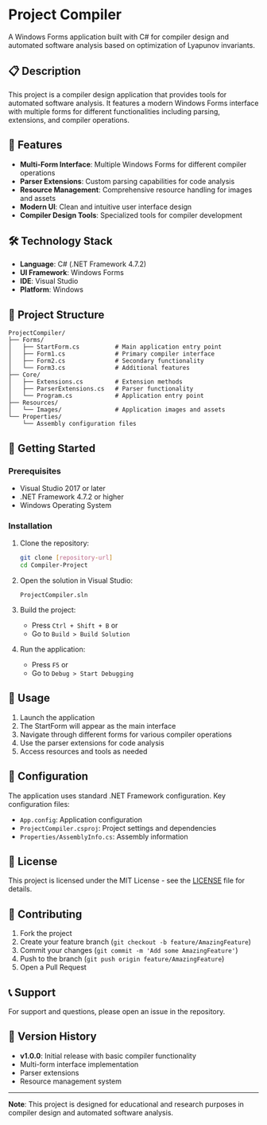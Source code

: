 # Project Compiler

A Windows Forms application built with C# for compiler design and automated software analysis based on optimization of Lyapunov invariants.

## 📋 Description

This project is a compiler design application that provides tools for automated software analysis. It features a modern Windows Forms interface with multiple forms for different functionalities including parsing, extensions, and compiler operations.

## 🚀 Features

- **Multi-Form Interface**: Multiple Windows Forms for different compiler operations
- **Parser Extensions**: Custom parsing capabilities for code analysis
- **Resource Management**: Comprehensive resource handling for images and assets
- **Modern UI**: Clean and intuitive user interface design
- **Compiler Design Tools**: Specialized tools for compiler development

## 🛠️ Technology Stack

- **Language**: C# (.NET Framework 4.7.2)
- **UI Framework**: Windows Forms
- **IDE**: Visual Studio
- **Platform**: Windows

## 📁 Project Structure

```
ProjectCompiler/
├── Forms/
│   ├── StartForm.cs          # Main application entry point
│   ├── Form1.cs              # Primary compiler interface
│   ├── Form2.cs              # Secondary functionality
│   └── Form3.cs              # Additional features
├── Core/
│   ├── Extensions.cs         # Extension methods
│   ├── ParserExtensions.cs   # Parser functionality
│   └── Program.cs            # Application entry point
├── Resources/
│   └── Images/               # Application images and assets
└── Properties/
    └── Assembly configuration files
```

## 🚀 Getting Started

### Prerequisites

- Visual Studio 2017 or later
- .NET Framework 4.7.2 or higher
- Windows Operating System

### Installation

1. Clone the repository:
   ```bash
   git clone [repository-url]
   cd Compiler-Project
   ```

2. Open the solution in Visual Studio:
   ```
   ProjectCompiler.sln
   ```

3. Build the project:
   - Press `Ctrl + Shift + B` or
   - Go to `Build > Build Solution`

4. Run the application:
   - Press `F5` or
   - Go to `Debug > Start Debugging`

## 📖 Usage

1. Launch the application
2. The StartForm will appear as the main interface
3. Navigate through different forms for various compiler operations
4. Use the parser extensions for code analysis
5. Access resources and tools as needed

## 🔧 Configuration

The application uses standard .NET Framework configuration. Key configuration files:

- `App.config`: Application configuration
- `ProjectCompiler.csproj`: Project settings and dependencies
- `Properties/AssemblyInfo.cs`: Assembly information

## 📝 License

This project is licensed under the MIT License - see the [LICENSE](LICENSE) file for details.

## 🤝 Contributing

1. Fork the project
2. Create your feature branch (`git checkout -b feature/AmazingFeature`)
3. Commit your changes (`git commit -m 'Add some AmazingFeature'`)
4. Push to the branch (`git push origin feature/AmazingFeature`)
5. Open a Pull Request

## 📞 Support

For support and questions, please open an issue in the repository.

## 🔄 Version History

- **v1.0.0**: Initial release with basic compiler functionality
- Multi-form interface implementation
- Parser extensions
- Resource management system

---

**Note**: This project is designed for educational and research purposes in compiler design and automated software analysis. 